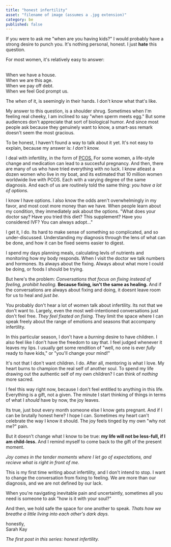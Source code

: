 ```yaml
---
title: "honest infertility"
asset: "filename of image (assumes a .jpg extension)" 
category: be
published: false
---
```


If you were to ask me "when are you having kids?" I would probably have a strong desire to punch you. It's nothing personal, honest. I just **hate** this question. 

For most women, it's relatively easy to answer:

<br>When we have a house. 
<br>When we are this age. 
<br>When we pay off debt.
<br> When we feel God prompt us.

The _when_ of it, is seemingly in their hands. I don't know what that's like.

My answer to this question, is a shoulder shrug. Sometimes when I'm feeling real cheeky, I am inclined to say "when sperm meets egg." But some audiences don't appreciate that sort of biological humor. And since most people ask because they genuinely want to know, a smart-ass remark doesn't seem the most gracious. 

To be honest, I haven't found a way to talk about it yet. It's not easy to explain, because my answer is: _I don't know._

I deal with infertility, in the form of [PCOS.](http://www.pcosaa.org/) For some women, a life-style change and medication can lead to a succesful pregnancy. And then, there are many of us who have tried everything with no luck. I know atleast a dozen women who live in my boat, and its estimated that 10 million women worldwide live with PCOS. Each with a varying degree of the same diagnosis. And each of us are routinely told the same thing: _you have a lot of options._ 

I know I have options. I also know the odds aren't overwhelmingly in my favor, and most cost more money than we have. When people learn about my condition, they immediately ask about the options. "What does your doctor say? Have you tried this diet? This supplement? Have you considered IVF? You can always adopt..."

I get it, I do. Its hard to make sense of something so complicated, and so under-discussed. Understanding my diagnosis through the lens of what can be done, and how it can be fixed seems easier to digest. 

I spend my days planning meals, calculating levls of nutrients and monitoring how my body responds. When I visit the doctor we talk numbers and hormones. Its always about the fixing. Always about what more I could be doing, or foods I should be trying. 

But here's the problem: _Conversations that focus on fixing instead of feeling, prohibit healing._ **Because fixing, isn't the same as healing.** And if the conversations are always about fixing and doing, it doesnt leave room for us to heal and _just be._

You probably don't hear a lot of women talk about infertility. Its not that we don't want to. Largely, even the most well-intentioned conversations just don't feel free. _They feel fixated on fixing._ They limit the space where I can speak freely about the range of emotions and seasons that accompany infertility.

In this particular season, I don't have a _burning_ desire to have children. I also feel like I don't have the freedom to say that. I feel judged whenever it leaves my lips. I usually get some rendition of "well, no one is ever _fully_ ready to have kids," or "you'll change your mind!"

It's not that I don't want children. I do. After all, mentoring is what I love. My heart burns to champion the real self of another soul. To spend my life drawing out the authentic self of my own children? I can think of _nothing_ more sacred.

I feel this way right now, because I don't feel entitled to anything in this life. Everything is a gift, not a given. The minute I start thinking of things in terms of what I _should_ have by now, the joy leaves.

Its true, just bout every month someone else I know gets pregnant. And if I can be brutally honest here? I hope I can. Sometimes my heart can't celebrate the way I know it should. The joy feels tinged by my own "why not me?" pain.

But it doesn't change what I know to be true: **my life will not be less-full, if I am child-less.** And I remind myself to come back to the gift of the present moment.

_Joy comes in the tender moments where I let go of expectations, and recieve what is right in front of me._

This is my first time writing about infertility, and I don't intend to stop. I want to change the conversation from fixing to feeling. We are more than our diagnosis, and we are not defined by our lack. 

When you're navigating inevitable pain and uncertaintly, sometimes all you need is someone to ask "how is it with your soul?" 

And then, we hold safe the space for one another to speak. _Thats how we breathe a little living into each other's dark days._

honestly,
<br>Sarah Kay

_The first post in this series: honest infertility._
